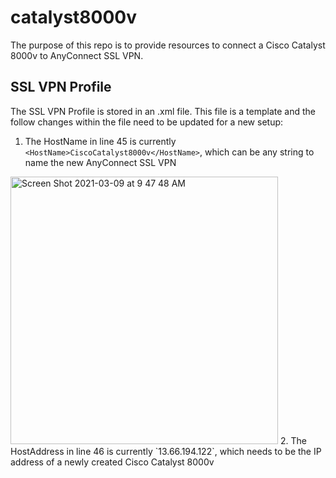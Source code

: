 # catalyst8000v

The purpose of this repo is to provide resources to connect a Cisco Catalyst 8000v to AnyConnect SSL VPN.



## SSL VPN Profile
The SSL VPN Profile is stored in an .xml file. This file is a template and the follow changes within the file need to be updated for a new setup:
1. The HostName in line 45 is currently `<HostName>CiscoCatalyst8000v</HostName>`, which can be any string to name the new AnyConnect SSL VPN
<img width="428" alt="Screen Shot 2021-03-09 at 9 47 48 AM" src="https://user-images.githubusercontent.com/23649216/110514886-9e1f7200-80bc-11eb-960f-0eebcbaa5c1c.png">
2. The HostAddress in line 46 is currently `<HostAddress>13.66.194.122</HostAddress>`, which needs to be the IP address of a newly created Cisco Catalyst 8000v
